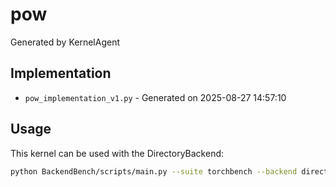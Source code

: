 # pow

Generated by KernelAgent

## Implementation

- `pow_implementation_v1.py` - Generated on 2025-08-27 14:57:10

## Usage

This kernel can be used with the DirectoryBackend:
```bash
python BackendBench/scripts/main.py --suite torchbench --backend directory --ops pow
```
